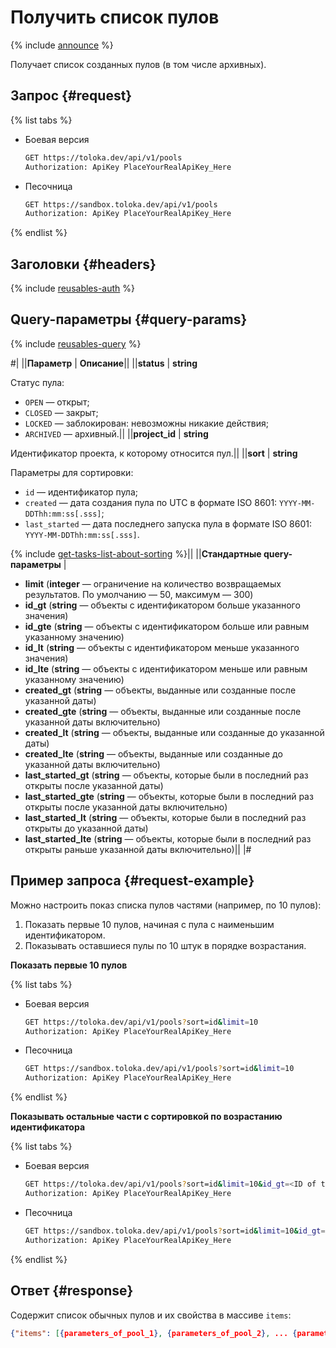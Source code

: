# Получить список пулов

{% include [announce](../_includes/announce.md) %}

Получает список созданных пулов (в том числе архивных).

## Запрос {#request}

{% list tabs %}

- Боевая версия

    ```bash
    GET https://toloka.dev/api/v1/pools
    Authorization: ApiKey PlaceYourRealApiKey_Here
    ```

- Песочница

    ```bash
    GET https://sandbox.toloka.dev/api/v1/pools
    Authorization: ApiKey PlaceYourRealApiKey_Here
    ```

{% endlist %}

## Заголовки {#headers}

{% include [reusables-auth](../_includes/reusables/id-reusables/auth.md) %}

## Query-параметры {#query-params}

{% include [reusables-query](../_includes/reusables/id-reusables/query.md) %}

#|
||**Параметр** | **Описание**||
||**status** | **string**

Статус пула:

- `OPEN` — открыт;
- `CLOSED` — закрыт;
- `LOCKED` — заблокирован: невозможны никакие действия;
- `ARCHIVED` — архивный.||
||**project_id** | **string**

Идентификатор проекта, к которому относится пул.||
||**sort** | **string**

Параметры для сортировки:

- `id` — идентификатор пула;
- `created` — дата создания пула по UTC в формате ISO 8601: `YYYY-MM-DDThh:mm:ss[.sss]`;
- `last_started` — дата последнего запуска пула в формате ISO 8601: `YYYY-MM-DDThh:mm:ss[.sss]`.

{% include [get-tasks-list-about-sorting](../_includes/concepts/get-tasks-list/id-get-tasks-list/about-sorting.md) %}||
||**Стандартные query-параметры** |
- **limit** (**integer** — ограничение на количество возвращаемых результатов. По умолчанию — 50, максимум — 300)
- **id_gt** (**string** — объекты с идентификатором больше указанного значения)
- **id_gte** (**string** — объекты с идентификатором больше или равным указанному значению)
- **id_lt** (**string** — объекты с идентификатором меньше указанного значения)
- **id_lte** (**string** — объекты с идентификатором меньше или равным указанному значению)
- **created_gt** (**string** — объекты, выданные или созданные после указанной даты)
- **created_gte** (**string** — объекты, выданные или созданные после указанной даты включительно)
- **created_lt** (**string** — объекты, выданные или созданные до указанной даты)
- **created_lte** (**string** — объекты, выданные или созданные до указанной даты включительно)
- **last_started_gt** (**string** — объекты, которые были в последний раз открыты после указанной даты)
- **last_started_gte** (**string** — объекты, которые были в последний раз открыты после указанной даты включительно)
- **last_started_lt** (**string** — объекты, которые были в последний раз открыты до указанной даты)
- **last_started_lte** (**string** — объекты, которые были в последний раз открыты раньше указанной даты включительно)||
|#

## Пример запроса {#request-example}

Можно настроить показ списка пулов частями (например, по 10 пулов):

1. Показать первые 10 пулов, начиная с пула с наименьшим идентификатором.
1. Показывать оставшиеся пулы по 10 штук в порядке возрастания.

**Показать первые 10 пулов**

{% list tabs %}

- Боевая версия

    ```bash
    GET https://toloka.dev/api/v1/pools?sort=id&limit=10
    Authorization: ApiKey PlaceYourRealApiKey_Here
    ```

- Песочница

    ```bash
    GET https://sandbox.toloka.dev/api/v1/pools?sort=id&limit=10
    Authorization: ApiKey PlaceYourRealApiKey_Here
    ```

{% endlist %}

**Показывать остальные части с сортировкой по возрастанию идентификатора**

{% list tabs %}

- Боевая версия

    ```bash
    GET https://toloka.dev/api/v1/pools?sort=id&limit=10&id_gt=<ID of the last pool from the previous response>
    Authorization: ApiKey PlaceYourRealApiKey_Here
    ```

- Песочница

    ```bash
    GET https://sandbox.toloka.dev/api/v1/pools?sort=id&limit=10&id_gt=<ID of the last pool from the previous response>
    Authorization: ApiKey PlaceYourRealApiKey_Here
    ```

{% endlist %}

## Ответ {#response}

Содержит список обычных пулов и их свойства в массиве `items`:

```json
{"items": [{parameters_of_pool_1}, {parameters_of_pool_2}, ... {parameters_of_pool__n_}], "has_more": false}
```